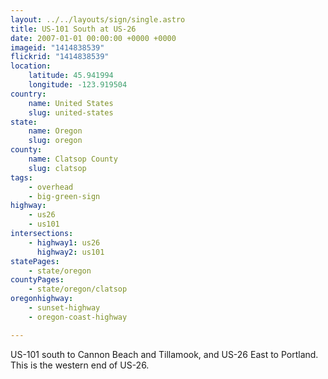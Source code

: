 ```yaml
---
layout: ../../layouts/sign/single.astro
title: US-101 South at US-26
date: 2007-01-01 00:00:00 +0000 +0000
imageid: "1414838539"
flickrid: "1414838539"
location:
    latitude: 45.941994
    longitude: -123.919504
country:
    name: United States
    slug: united-states
state:
    name: Oregon
    slug: oregon
county:
    name: Clatsop County
    slug: clatsop
tags:
    - overhead
    - big-green-sign
highway:
    - us26
    - us101
intersections:
    - highway1: us26
      highway2: us101
statePages:
    - state/oregon
countyPages:
    - state/oregon/clatsop
oregonhighway:
    - sunset-highway
    - oregon-coast-highway

---
```

US-101 south to Cannon Beach and Tillamook, and US-26 East to Portland.  This is the western end of US-26.